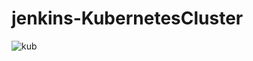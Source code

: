 # jenkins-KubernetesCluster

![kub](https://github.com/VardhanLearn/Jenkins-KubernetesCluster/assets/87961252/7b927f46-49fd-4a7d-96d1-5ff88a7289c1)

